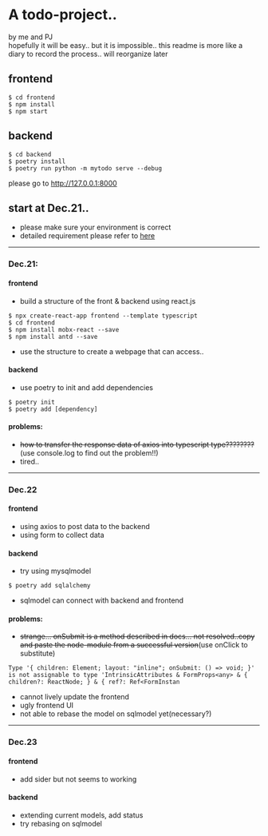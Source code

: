 <!--
 * @Date: 2021-12-21 15:55:14
 * @LastEditTime: 2021-12-23 18:56:30
 * @FilePath: /new-simple-todo/my-todo/README.md
-->
# A todo-project..
by me and PJ \
hopefully it will be easy..
but it is impossible..
this readme is more like a diary to record the process..
will reorganize later
## frontend
```
$ cd frontend
$ npm install
$ npm start
```

## backend
```
$ cd backend
$ poetry install
$ poetry run python -m mytodo serve --debug
```
please go to http://127.0.0.1:8000
## start at Dec.21..

* please make sure your environment is correct
* detailed requirement please refer to [here](https://github.com/joint-online-judge/simple-todo/blob/main/)
---
### Dec.21:

#### frontend
* build a structure of the front & backend using react.js
```
$ npx create-react-app frontend --template typescript
$ cd frontend
$ npm install mobx-react --save    
$ npm install antd --save       
```
* use the structure to create a webpage that can access..

#### backend
* use poetry to init and add dependencies
```
$ poetry init
$ poetry add [dependency]
```

#### problems:
* ~~how to transfer the response data of axios into typescript type????????~~(use console.log to find out the problem!!)
* tired..
---
### Dec.22

#### frontend
* using axios to post data to the backend
* using form to collect data
#### backend
* try using mysqlmodel
```
$ poetry add sqlalchemy
```
* sqlmodel can connect with backend and frontend
#### problems:
* ~~strange... onSubmit is a method described in docs... not resolved..copy and paste the node-module from a successful version~~(use onClick to substitute)
```
Type '{ children: Element; layout: "inline"; onSubmit: () => void; }' is not assignable to type 'IntrinsicAttributes & FormProps<any> & { children?: ReactNode; } & { ref?: Ref<FormInstan
```
* cannot lively update the frontend
* ugly frontend UI
* not able to rebase the model on sqlmodel yet(necessary?)
---
### Dec.23

#### frontend
* add sider but not seems to working
#### backend
* extending current models, add status
* try rebasing on sqlmodel


